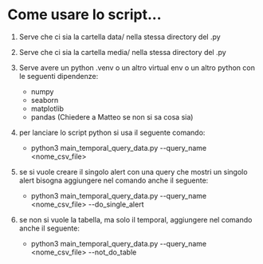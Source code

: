 # Come usare lo script...
1) Serve che ci sia la cartella data/ nella stessa directory del .py
2) Serve che ci sia la cartella media/ nella stessa directory del .py
3) Serve avere un python .venv o un altro virtual env o un altro python con le seguenti dipendenze:
    - numpy
    - seaborn
    - matplotlib
    - pandas
    (Chiedere a Matteo se non si sa cosa sia)

4) per lanciare lo script python si usa il seguente comando:
    - python3 main_temporal_query_data.py --query_name \<nome_csv_file\>

5) se si vuole creare il singolo alert con una query che mostri un singolo alert bisogna aggiungere nel comando anche il seguente:
    - python3 main_temporal_query_data.py --query_name \<nome_csv_file\> --do_single_alert

6) se non si vuole la tabella, ma solo il temporal, aggiungere nel comando anche il seguente:
    - python3 main_temporal_query_data.py --query_name \<nome_csv_file\> --not_do_table
